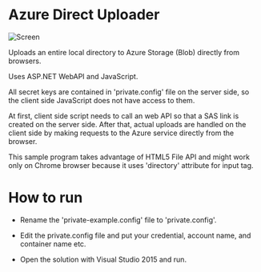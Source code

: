 ﻿# Azure Direct Uploader

![Screen](https://raw.github.com/wiki/mikehibm/AzureDirectUploader/images/AzureDirectUploader.png)

Uploads an entire local directory to Azure Storage (Blob) directly from browsers.

Uses ASP.NET WebAPI and JavaScript.

All secret keys are contained in 'private.config' file on the server side, so the client side JavaScript does not have access to them.

At first, client side script needs to call an web API so that a SAS link is created on the server side. After that, actual uploads are handled on the client side by making requests to the Azure service directly from the browser.

This sample program takes advantage of HTML5 File API and might work only on Chrome browser because it uses 'directory' attribute for input tag.

# How to run

- Rename the 'private-example.config' file to 'private.config'.

- Edit the private.config file and put your credential, account name, and container name etc. 

- Open the solution with Visual Studio 2015 and run.
